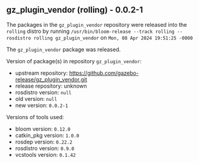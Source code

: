 ## gz_plugin_vendor (rolling) - 0.0.2-1

The packages in the `gz_plugin_vendor` repository were released into the `rolling` distro by running `/usr/bin/bloom-release --track rolling --rosdistro rolling gz_plugin_vendor` on `Mon, 08 Apr 2024 19:51:25 -0000`

The `gz_plugin_vendor` package was released.

Version of package(s) in repository `gz_plugin_vendor`:

- upstream repository: https://github.com/gazebo-release/gz_plugin_vendor.git
- release repository: unknown
- rosdistro version: `null`
- old version: `null`
- new version: `0.0.2-1`

Versions of tools used:

- bloom version: `0.12.0`
- catkin_pkg version: `1.0.0`
- rosdep version: `0.22.2`
- rosdistro version: `0.9.0`
- vcstools version: `0.1.42`


